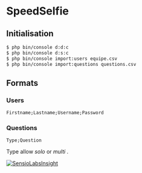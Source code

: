 # SpeedSelfie

## Initialisation
```sh
$ php bin/console d:d:c
$ php bin/console d:s:c
$ php bin/console import:users equipe.csv
$ php bin/console import:questions questions.csv
```

## Formats

### Users
```
Firstname;Lastname;Username;Password
```
### Questions
```
Type;Question
```
Type allow *solo* or *multi* .

[![SensioLabsInsight](https://insight.sensiolabs.com/projects/24475b36-b248-4985-9ad6-3023358e6679/big.png)](https://insight.sensiolabs.com/projects/24475b36-b248-4985-9ad6-3023358e6679)
